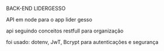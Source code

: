 BACK-END LIDERGESSO

API em node para o app lider gesso 

api seguindo conceitos restfull para organização

foi usado: dotenv, JwT, Bcrypt para autenticações e segurança 
